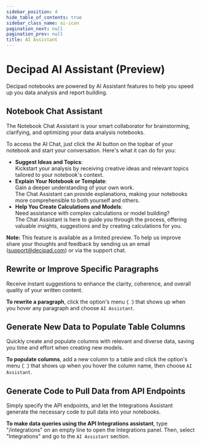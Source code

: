 ```yaml
---
sidebar_position: 4
hide_table_of_contents: true
sidebar_class_name: ai-icon
pagination_next: null
pagination_prev: null
title: AI Assistant
---
```


# Decipad AI Assistant  (Preview)
Decipad notebooks are powered by AI Assistant features to help you speed up you data analysis and report building.

## Notebook Chat Assistant

The Notebook Chat Assistant is your smart collaborator for brainstorming, clarifying, and optimizing your data analysis notebooks. 

To access the AI Chat, just click the AI button on the topbar of your notebook and start your conversation. Here's what it can do for you:

* **Suggest Ideas and Topics**: <br/>
  Kickstart your analysis by receiving creative ideas and relevant topics tailored to your notebook's context.
* **Explain Your Notebook or Template**: <br/>
  Gain a deeper understanding of your own work. <br/> The Chat Assistant can provide explanations, making your notebooks more comprehensible to both yourself and others.
* **Help You Create Calculations and Models**: <br/>
  Need assistance with complex calculations or model building? <br/> The Chat Assistant is here to guide you through the process, offering valuable insights, suggestions and by creating calculations for you.

**Note:** This feature is available as a limited preview. To help us improve share your thoughts and feedback by sending us an email ([support@decipad.com](mailto:support@decipad.com)) or via the support chat.

## Rewrite or Improve Specific Paragraphs
Receive instant suggestions to enhance the clarity, coherence, and overall quality of your written content.

**To rewrite a paragraph**, click the option's menu (`⸬`) that shows up when you hover any paragraph and choose `AI Assistant`.

## Generate New Data to Populate Table Columns 
Quickly create and populate columns with relevant and diverse data, saving you time and effort when creating new models.

**To populate columns**, add a new column to a table and click the option's menu (`⸬`) that shows up when you hover the column name, then choose `AI Assistant`.

## Generate Code to Pull Data from API Endpoints
Simply specify the API endpoints, and let the Integrations Assistant generate the necessary code to pull data into your notebooks.

**To make data queries using the API Integrations assistant**, type "/integrations" on an empty line to open the Integrations panel. Then, select "Integrations" and go to the `AI Assistant` section.